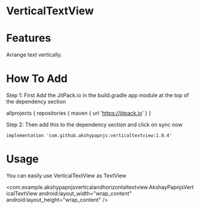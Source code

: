 # VerticalTextView

# Features
Arrange text vertically.

# How To Add

Step 1: First Add the JitPack.io in the build.gradle app module at the top of the dependency section

allprojects {
    repositories {
        maven { url 'https://jitpack.io' }
    }
    
Step 2: Then add this to the dependency section and click on sync now

    implementation 'com.github.akshypapnjs:verticaltextview:1.0.4'

# Usage

You can easily use VerticalTextView as TextView

<com.example.akshypapnjsverticalandhorizontaltextview.AkshayPapnjsVerticalTextView
    android:layout_width="wrap_content"
    android:layout_height="wrap_content" />
